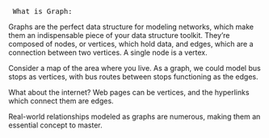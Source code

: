 <pre> What is Graph: </pre>

Graphs are the perfect data structure for modeling networks, which make them an indispensable piece of your data structure toolkit. 
They’re composed of nodes, or vertices, which hold data, and edges, which are a connection between two vertices.
A single node is a vertex.

Consider a map of the area where you live. As a graph, we could model bus stops as vertices, with bus routes between stops
functioning as the edges.

What about the internet? Web pages can be vertices, and the hyperlinks which connect them are edges.

Real-world relationships modeled as graphs are numerous, making them an essential concept to master.
